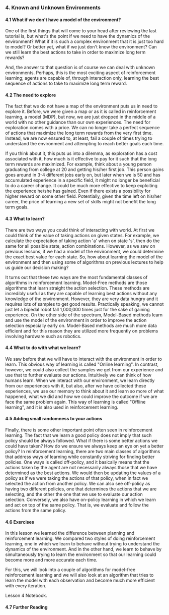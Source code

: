 ### 4. Known and Unknown Environments

#### 4.1 What if we don't have a model of the environment?

One of the first things that will come to your head after reviewing the last tutorial is, but what's the point if
we need to have the dynamics of the environment? What if it is such a complex environment that it is just too hard
to model? Or better yet, what if we just don't know the environment? Can we still learn the best actions to take
in order to maximize long term rewards?

And, the answer to that question is of course we can deal with unknown environments. Perhaps, this is the most exciting
aspect of reinforcement learning; agents are capable of, through interaction only, learning the best sequence of actions
to take to maximize long term reward.

#### 4.2 The need to explore

The fact that we do not have a map of the environment puts us in need to explore it. Before, we were given a map or as
it is called in reinforcement learning, a model (MDP), but now, we are just dropped in the middle of a world with no
other guidance than our own experiences. The need for exploration comes with a price. We can no longer take a perfect
sequence of actions that maximize the long term rewards from the very first time. Instead, we are now ensured to, at
least, fail a couple of times trying to understand the environment and attempting to reach better goals each time.

If you think about it, this puts us into a dilemma, as exploration has a cost associated with it, how much is it effective
to pay for it such that the long term rewards are maximized. For example, think about a young person graduating from college
at 20 and getting his/her first job. This person gains goes around in 3-4 different jobs early on, but later when we is 50 and
has accumulated experience in a specific field, it might no longer be beneficial to do a career change. It could be much
more effective to keep exploiting the experience he/she has gained. Even if there exists a possibility for higher reward on some
other field. Potentially, given the time left on his/her career, the price of learning a new set of skills might not benefit
the long term goals.

#### 4.3 What to learn?

There are two ways you could think of interacting with world. At first we could think of the value of taking actions on
given states. For example, we calculate the expectation of taking action 'a' when on state 's', then do the same for all
possible state, action combinations. However, as we saw on previous lessons, if we had a model of the environment, we could
determine the exact best value for each state. So, how about learning the model of the environment and then using some of
algorithms on previous lectures to help us guide our decision making?

It turns out that these two ways are the most fundamental classes of algorithms in reinforcement learning. Model-Free methods
are those algorithms that learn straight the action selection. These methods are incredibly useful as they are
capable of learning best actions without any knowledge of the environment. However, they are very data hungry and it
requires lots of samples to get good results. Practically speaking, we cannot just let a bipedal robot fall 1,000,000 times
just for the sake of gaining experience. On the other side of the spectrum, Model-Based methods learn and use the model
of the environment in order to improve the action selection especially early on. Model-Based methods are much more data
efficient and for this reason they are utilized more frequently on problems involving hardware such as robotics.

#### 4.4 What to do with what we learn?

We saw before that we will have to interact with the environment in order to learn. This obvious way of learning is
called "Online learning". In contrast, however, we could also collect the samples we get from our experience and
use that to further evaluate our actions. Intuitively we can think of how humans learn. When we interact with our
environment, we learn directly from our experiences with it, but also, after we have collected these experiences,
we use our memory to think about it and learn so more of what happened, what we did and how we could improve the
outcome if we are face the same problem again. This way of learning is called "Offline learning", and it is also
used in reinforcement learning.

#### 4.5 Adding small randomness to your actions

Finally, there is some other important point often seen in reinforcement learning. The fact that we learn a good
policy does not imply that such policy should be always followed. What if there is some better actions we could
have taken? How do we ensure we always keep an eye on yet a better policy? In reinforcement learning, there are
two main classes of algorithms that address ways of learning while constantly striving for finding better policies.
One ways is called off-policy, and it basically means that the actions taken by the agent are not necessarily always
those that we have determined as the best actions. We would then be updating the values of a policy as if we were
taking the actions of that policy, when in fact we selected the action from another policy. We can also see off-policy
as having two different policies, one that determines the actions that we are selecting, and the other the one that
we use to evaluate our action selection. Conversely, we also have on-policy learning in which we learn and act on
top of the same policy. That is, we evaluate and follow the actions from the same policy.

#### 4.6 Exercises

In this lesson we learned the difference between planning and reinforcement learning. We compared two styles
of doing reinforcement learning, one in which we learn to behave without trying to understand the dynamics
of the environment. And in the other hand, we learn to behave by simultaneously trying to learn the environment
so that our learning could become more and more accurate each time.

For this, we will look into a couple of algorithms for model-free reinforcement learning and we will also look
at an algorithm that tries to learn the model with each observation and become much more efficient with every
iteration.

Lesson 4 Notebook.

#### 4.7 Further Reading
